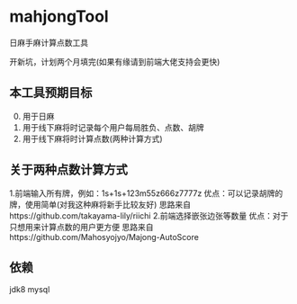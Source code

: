mahjongTool
================
日麻手麻计算点数工具

开新坑，计划两个月填完(如果有缘请到前端大佬支持会更快)

本工具预期目标
------------------
0. 用于日麻
1. 用于线下麻将时记录每个用户每局胜负、点数、胡牌
2. 用于线下麻将时计算点数(两种计算方式)

关于两种点数计算方式
------------------
1.前端输入所有牌，例如：1s+1s+123m55z666z7777z
优点：可以记录胡牌的牌，使用简单(对我这种麻将新手比较友好)
思路来自https://github.com/takayama-lily/riichi
2.前端选择嵌张边张等数量
优点：对于只想用来计算点数的用户更方便
思路来自https://github.com/Mahosyojyo/Majong-AutoScore

依赖
------------------
jdk8
mysql

